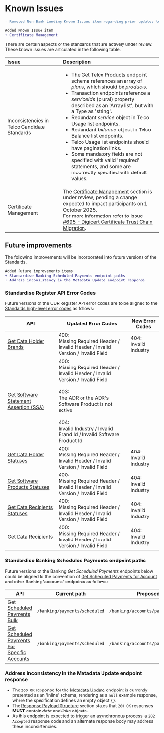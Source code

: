 # Known Issues

```diff
- Removed Non-Bank Lending Known Issues item regarding prior updates to the NBL Candidate

Added Known Issue item
+ Certificate Management
```

There are certain aspects of the standards that are actively under review. These known issues are articulated in the following table.

Issue | Description
:---- | :----------
Inconsistencies in Telco Candidate Standards | <ul><li>The Get Telco Products endpoint schema references an array of _plans_, which should be _products_.</li><li>Transaction endpoints reference a _serviceIds_ (plural) property described as an 'Array list', but with a Type as 'string'.</li><li>Redundant _service_ object in Telco Usage list endpoints.</li><li>Redundant _balance_ object in Telco Balance list endpoints.</li><li>Telco Usage list endpoints should have pagination links.</li><li>Some mandatory fields are not specified with valid 'required' statements, and some are incorrectly specified with default values.</li></ul>
Certificate Management | The [Certificate Management](#certificate-management) section is under review, pending a change expected to impact participants on 1 October 2025.<br>For more information refer to issue [#695 - Digicert Certificate Trust Chain Migration](https://github.com/ConsumerDataStandardsAustralia/standards-maintenance/issues/695).


## Future improvements

The following improvements will be incorporated into future versions of the Standards.

```diff
Added Future improvements items
+ Standardise Banking Scheduled Payments endpoint paths
+ Address inconsistency in the Metadata Update endpoint response
```

### Standardise Register API Error Codes

Future versions of the CDR Register API error codes are to be aligned to the [Standards high-level error codes](#error-codes) as follows:

API | Updated Error Codes | New Error Codes
-- | -- | --
[Get Data Holder Brands](#cdr-register-api_get-data-holder-brands) | 400: <br>Missing Required Header / Invalid Header / Invalid Version / Invalid Field | 404: <br>Invalid Industry
[Get Software Statement Assertion (SSA)](#cdr-register-api_get-software-statement-assertion-ssa) | 400: <br>Missing Required Header / Invalid Header / Invalid Version / Invalid Field <br><br>403: <br>The ADR or the ADR's Software Product is not active <br><br>404: <br>Invalid Industry / Invalid Brand Id / Invalid Software Product Id |
[Get Data Holder Statuses](#cdr-register-api_get-data-holder-statuses) | 400: <br>Missing Required Header / Invalid Header / Invalid Version / Invalid Field | 404: <br>Invalid Industry
[Get Software Products Statuses](#cdr-register-api_get-software-products-statuses) | 400: <br>Missing Required Header / Invalid Header / Invalid Version / Invalid Field | 404: <br>Invalid Industry
[Get Data Recipients Statuses](#cdr-register-api_get-data-recipients-statuses) | 400: <br>Missing Required Header / Invalid Header / Invalid Version / Invalid Field | 404: <br>Invalid Industry
[Get Data Recipients](#cdr-register-api_get-data-recipients) | 400: <br>Missing Required Header / Invalid Header / Invalid Version / Invalid Field | 404: <br>Invalid Industry

### Standardise Banking Scheduled Payments endpoint paths

Future versions of the Banking _Get Scheduled Payments_ endpoints below could be aligned to the convention of [Get Scheduled Payments for Account](#cdr-banking-api_get-scheduled-payments-for-account) and other Banking 'accounts' endpoints as follows:

API | Current path | Proposed path
-- | -- | --
[Get Scheduled Payments Bulk](#cdr-banking-api_get-scheduled-payments-bulk) | `/banking/payments/scheduled` | `/banking/accounts/payments/scheduled`
[Get Scheduled Payments For Specific Accounts](#cdr-banking-api_get-scheduled-payments-for-specific-accounts) | `/banking/payments/scheduled` | `/banking/accounts/payments/scheduled`

### Address inconsistency in the Metadata Update endpoint response

- The `200 OK` response for the [Metadata Update](#cdr-admin-api_metadata-update) endpoint is currently presented as an 'Inline' schema, rendering as a `null` example response, where the specification defines an empty object `{}`. 
- The [Response Payload Structure](#response-payload-structure) section states that `200 OK` responses **MUST** contain _data_ and _links_ objects. 
- As this endpoint is expected to trigger an asynchronous process, a `202 Accepted` response code and an alternate response body may address these inconsistencies.
